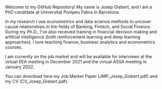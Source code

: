 Welcome to my GitHub Repository! My name is Josep Gisbert, and I am a PhD candidate at Universitat Pompeu Fabra in Barcelona.

In my research I use econometrics and data science methods to uncover causal relationships in the fields of Banking, Fintech, and Social Finance. During my Ph.D., I've also received training in financial decision making and artifcial intelligence (both reinforcement learning and deep learning approaches). I love teaching finance, business analytics and econometrics courses.

I am currently on the job market and will be available for interviews at the virtual EEA meeting in December 2021 and the virtual ASSA meeting in January 2022.

You can download here my Job Market Paper (JMP_Josep_Gisbert.pdf) and my CV (CV_Josep_Gisbert.pdf). 
